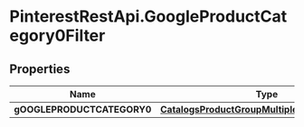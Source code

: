 # PinterestRestApi.GoogleProductCategory0Filter

## Properties

Name | Type | Description | Notes
------------ | ------------- | ------------- | -------------
**gOOGLEPRODUCTCATEGORY0** | [**CatalogsProductGroupMultipleStringListCriteria**](.md) |  | 


